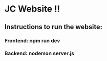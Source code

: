 # JC Website !!

## Instructions to run the website:

### Frontend: npm run dev
### Backend: nodemon server.js